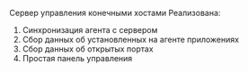 Сервер управления конечными хостами
Реализована:
1. Синхронизация агента с сервером
2. Сбор данных об установленных на агенте приложениях
3. Сбор данных об открытых портах
4. Простая панель управления
